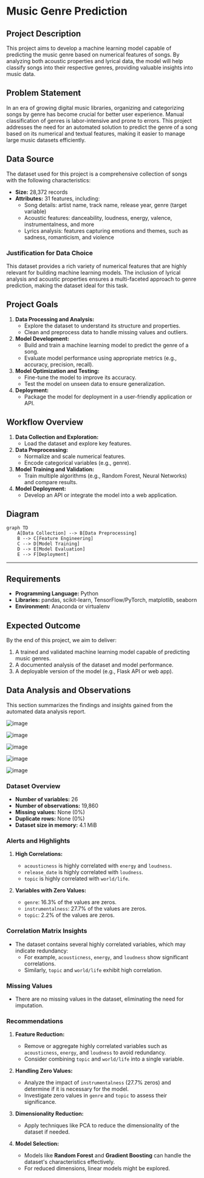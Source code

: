 # Music Genre Prediction

## Project Description
This project aims to develop a machine learning model capable of predicting the music genre based on numerical features of songs. By analyzing both acoustic properties and lyrical data, the model will help classify songs into their respective genres, providing valuable insights into music data.

## Problem Statement
In an era of growing digital music libraries, organizing and categorizing songs by genre has become crucial for better user experience. Manual classification of genres is labor-intensive and prone to errors. This project addresses the need for an automated solution to predict the genre of a song based on its numerical and textual features, making it easier to manage large music datasets efficiently.

## Data Source
The dataset used for this project is a comprehensive collection of songs with the following characteristics:
- **Size:** 28,372 records
- **Attributes:** 31 features, including:
  - Song details: artist name, track name, release year, genre (target variable)
  - Acoustic features: danceability, loudness, energy, valence, instrumentalness, and more
  - Lyrics analysis: features capturing emotions and themes, such as sadness, romanticism, and violence

### Justification for Data Choice
This dataset provides a rich variety of numerical features that are highly relevant for building machine learning models. The inclusion of lyrical analysis and acoustic properties ensures a multi-faceted approach to genre prediction, making the dataset ideal for this task.

## Project Goals
1. **Data Processing and Analysis:**
   - Explore the dataset to understand its structure and properties.
   - Clean and preprocess data to handle missing values and outliers.
2. **Model Development:**
   - Build and train a machine learning model to predict the genre of a song.
   - Evaluate model performance using appropriate metrics (e.g., accuracy, precision, recall).
3. **Model Optimization and Testing:**
   - Fine-tune the model to improve its accuracy.
   - Test the model on unseen data to ensure generalization.
4. **Deployment:**
   - Package the model for deployment in a user-friendly application or API.

## Workflow Overview
1. **Data Collection and Exploration:**
   - Load the dataset and explore key features.
2. **Data Preprocessing:**
   - Normalize and scale numerical features.
   - Encode categorical variables (e.g., genre).
3. **Model Training and Validation:**
   - Train multiple algorithms (e.g., Random Forest, Neural Networks) and compare results.
4. **Model Deployment:**
   - Develop an API or integrate the model into a web application.

## Diagram
```mermaid
graph TD
    A[Data Collection] --> B[Data Preprocessing]
    B --> C[Feature Engineering]
    C --> D[Model Training]
    D --> E[Model Evaluation]
    E --> F[Deployment]
```

---

## Requirements
- **Programming Language:** Python
- **Libraries:** pandas, scikit-learn, TensorFlow/PyTorch, matplotlib, seaborn
- **Environment:** Anaconda or virtualenv

## Expected Outcome
By the end of this project, we aim to deliver:
1. A trained and validated machine learning model capable of predicting music genres.
2. A documented analysis of the dataset and model performance.
3. A deployable version of the model (e.g., Flask API or web app).

## Data Analysis and Observations

This section summarizes the findings and insights gained from the automated data analysis report.

![image](https://github.com/user-attachments/assets/4c2495a3-403a-4a9b-9182-8afc35d3bbbe)

![image](https://github.com/user-attachments/assets/224ace77-640b-4385-a0e7-d0ca6ba758cf)

![image](https://github.com/user-attachments/assets/1b6508a9-8599-4b65-971c-683deea3dfb2)

![image](https://github.com/user-attachments/assets/78abc276-9ae0-4d2d-a3bc-e123b94fbaf3)

![image](https://github.com/user-attachments/assets/bbd20606-94fe-4c21-8c12-52d368253399)

### **Dataset Overview**
- **Number of variables:** 26
- **Number of observations:** 19,860
- **Missing values:** None (0%)
- **Duplicate rows:** None (0%)
- **Dataset size in memory:** 4.1 MiB

### **Alerts and Highlights**
1. **High Correlations:**
   - `acousticness` is highly correlated with `energy` and `loudness`.
   - `release_date` is highly correlated with `loudness`.
   - `topic` is highly correlated with `world/life`.

2. **Variables with Zero Values:**
   - `genre`: 16.3% of the values are zeros.
   - `instrumentalness`: 27.7% of the values are zeros.
   - `topic`: 2.2% of the values are zeros.

### **Correlation Matrix Insights**
- The dataset contains several highly correlated variables, which may indicate redundancy:
  - For example, `acousticness`, `energy`, and `loudness` show significant correlations.
  - Similarly, `topic` and `world/life` exhibit high correlation.

### **Missing Values**
- There are no missing values in the dataset, eliminating the need for imputation.

### **Recommendations**
1. **Feature Reduction:**
   - Remove or aggregate highly correlated variables such as `acousticness`, `energy`, and `loudness` to avoid redundancy.
   - Consider combining `topic` and `world/life` into a single variable.

2. **Handling Zero Values:**
   - Analyze the impact of `instrumentalness` (27.7% zeros) and determine if it is necessary for the model.
   - Investigate zero values in `genre` and `topic` to assess their significance.

3. **Dimensionality Reduction:**
   - Apply techniques like PCA to reduce the dimensionality of the dataset if needed.

4. **Model Selection:**
   - Models like **Random Forest** and **Gradient Boosting** can handle the dataset's characteristics effectively.
   - For reduced dimensions, linear models might be explored.

